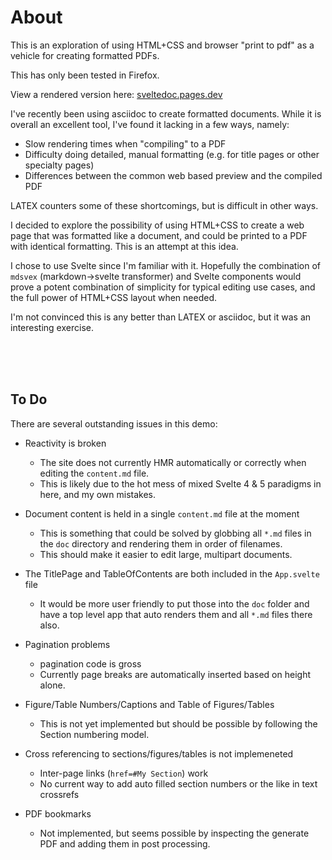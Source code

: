 
# About
This is an exploration of using HTML+CSS and browser "print to pdf" as a vehicle for creating formatted PDFs.

This has only been tested in Firefox.

View a rendered version here: [sveltedoc.pages.dev](https://sveltedoc.pages.dev/)

I've recently been using asciidoc to create formatted documents.
While it is overall an excellent tool, I've found it lacking in a few ways, namely:
 * Slow rendering times when "compiling" to a PDF
 * Difficulty doing detailed, manual formatting (e.g. for title pages or other specialty pages)
 * Differences between the common web based preview and the compiled PDF

LATEX counters some of these shortcomings, but is difficult in other ways.

I decided to explore the possibility of using HTML+CSS to create a web page that was formatted like a document, and could be printed to a PDF with identical formatting.
This is an attempt at this idea.

I chose to use Svelte since I'm familiar with it.
Hopefully the combination of `mdsvex` (markdown->svelte transformer) and Svelte components would prove a potent combination of simplicity for typical editing use cases, and the full power of HTML+CSS layout when needed.

I'm not convinced this is any better than LATEX or asciidoc, but it was an interesting exercise.

<br/>
<br/>
<br/>

## To Do
There are several outstanding issues in this demo:
 * Reactivity is broken
    * The site does not currently HMR automatically or correctly when editing the `content.md` file.
    * This is likely due to the hot mess of mixed Svelte 4 & 5 paradigms in here, and my own mistakes.
 * Document content is held in a single `content.md` file at the moment
    * This is something that could be solved by globbing all `*.md` files in the `doc` directory and rendering them in order of filenames.
    * This should make it easier to edit large, multipart documents.
 * The TitlePage and TableOfContents are both included in the `App.svelte` file
    * It would be more user friendly to put those into the `doc` folder and have a top level app that auto renders them and all `*.md` files there also.
 

 
 * Pagination problems 
   * pagination code is gross
   * Currently page breaks are automatically inserted based on height alone.
 * Figure/Table Numbers/Captions and Table of Figures/Tables
    * This is not yet implemented but should be possible by following the Section numbering model.
 * Cross referencing to sections/figures/tables is not implemeneted
    * Inter-page links (`href=#My Section`) work
    * No current way to add auto filled section numbers or the like in text crossrefs
 * PDF bookmarks
    * Not implemented, but seems possible by inspecting the generate PDF and adding them in post processing.
 